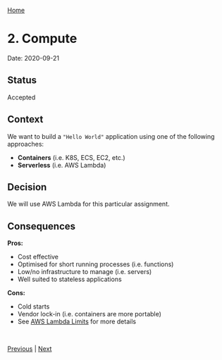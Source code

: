 [Home](../../README.md)
 
 # 2. Compute

Date: 2020-09-21

## Status

Accepted

## Context

We want to build a `"Hello World"` application using one of the
following approaches:

* **Containers** (i.e. K8S, ECS, EC2, etc.)
* **Serverless** (i.e. AWS Lambda)

## Decision

We will use AWS Lambda for this particular assignment.

## Consequences

**Pros:**

* Cost effective
* Optimised for short running processes (i.e. functions)
* Low/no infrastructure to manage (i.e. servers)
* Well suited to stateless applications

**Cons:**

* Cold starts
* Vendor lock-in (i.e. containers are more portable)
* See [AWS Lambda Limits] for more details

<br/>

[Previous](001-record-decisions.md) | [Next](003-runtime.md)


[AWS Lambda Limits]: https://docs.aws.amazon.com/lambda/latest/dg/gettingstarted-limits.html
